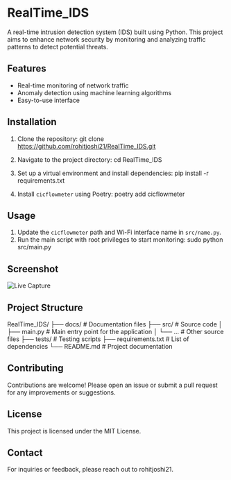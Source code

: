 # RealTime_IDS

A real-time intrusion detection system (IDS) built using Python. This project aims to enhance network security by monitoring and analyzing traffic patterns to detect potential threats.

## Features

- Real-time monitoring of network traffic
- Anomaly detection using machine learning algorithms
- Easy-to-use interface

## Installation

1. Clone the repository:
   git clone https://github.com/rohitjoshi21/RealTime_IDS.git

2. Navigate to the project directory:
   cd RealTime_IDS

3. Set up a virtual environment and install dependencies:
   pip install -r requirements.txt

4. Install `cicflowmeter` using Poetry:
   poetry add cicflowmeter

## Usage

1. Update the `cicflowmeter` path and Wi-Fi interface name in `src/name.py`.
2. Run the main script with root privileges to start monitoring:
   sudo python src/main.py

## Screenshot

![Live Capture](medias/livecapture.jpeg)

## Project Structure

RealTime_IDS/
├── docs/            # Documentation files
├── src/             # Source code
│   ├── main.py      # Main entry point for the application
│   └── ...          # Other source files
├── tests/           # Testing scripts
├── requirements.txt  # List of dependencies
└── README.md        # Project documentation

## Contributing

Contributions are welcome! Please open an issue or submit a pull request for any improvements or suggestions.

## License

This project is licensed under the MIT License.

## Contact

For inquiries or feedback, please reach out to rohitjoshi21.

